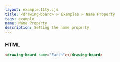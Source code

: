 ```yaml
---
layout: example.11ty.cjs
title: <drawing-board> ⌲ Examples ⌲ Name Property
tags: example
name: Name Property
description: Setting the name property
---
```


<drawing-board name="Earth"></drawing-board>

<h3>HTML</h3>

```html
<drawing-board name="Earth"></drawing-board>
```

